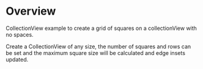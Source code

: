# Overview #
CollectionView example to create a grid of squares on a collectionView with no spaces.

Create a CollectionView of any size, the number of squares and rows can be set and the maximum square size will be calculated and edge insets updated.
